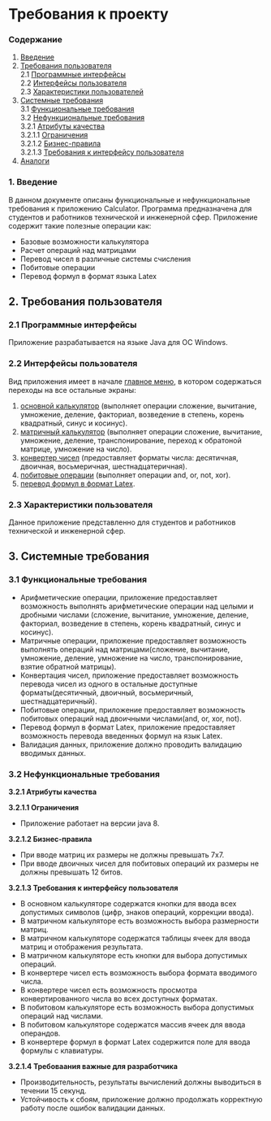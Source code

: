 # Требования к проекту

### Содержание
1. [Введение](#1)
2. [Требования пользователя](#2) <br>
2.1 [Программные интерфейсы](#2.1) <br>
2.2 [Интерфейсы пользователя](#2.2) <br>
2.3 [Характеристики пользователей](#2.3)<br>
3. [Системные требования](#3)<br>
3.1 [Функциональные требования](#3.1)<br> 
3.2 [Нефункциональные требования](#3.2)<br>
3.2.1 [Атрибуты качества](#3.2.1)<br>
3.2.1.1 [Ограничения](#3.2.1.1)<br>
3.2.1.2 [Бизнес-правила](#3.2.1.2)<br>
3.2.1.3 [Требования к интерфейсу пользователя](#3.2.1.3)<br>
4. [Аналоги](#4)<br>


### 1. Введение <a name="1"></a>
В данном документе описаны функциональные и нефункциональные требования к приложению Calculator.
Программа предназначена для студентов и работников технической и инженерной сфер.
Приложение содержит такие полезные операции как:
* Базовые возможности калькулятора
* Расчет операций над матрицами
* Перевод чисел в различные системы счисления
* Побитовые операции
* Перевод формул в формат языка Latex
  

## 2. Требования пользователя <a name="2"></a>

### 2.1 Программные интерфейсы <a name="2.1"></a>
Приложение разрабатывается на языке Java для ОС Windows.

### 2.2 Интерфейсы пользователя <a name="2.2"></a>
Вид приложения имеет в начале [главное меню](https://github.com/MilenaVysotskaya650502/Calculator/blob/master/Documentation/mockups/start_menu.png), в котором содержаться переходы на все остальные экраны: 
1. [основной калькулятор](https://github.com/MilenaVysotskaya650502/Calculator/blob/master/Documentation/mockups/common_calculator.png) (выполняет операции сложение, вычитание, умножение, деление, факториал, возведение в степень, корень квадратный, синус и косинус).
2. [матричный калькулятор](https://github.com/MilenaVysotskaya650502/Calculator/blob/master/Documentation/mockups/matrix_calculator.png) (выполняет операции сложение, вычитание, умножение, деление, транспонирование, переход к обратоной матрице, умножение на число).
3. [конвертер чисел](https://github.com/MilenaVysotskaya650502/Calculator/blob/master/Documentation/mockups/number_converter.png) (предоставляет форматы числа: десятичная, двоичная, восьмеричная, шестнадцатеричная).
4. [побитовые операции](https://github.com/MilenaVysotskaya650502/Calculator/blob/master/Documentation/mockups/bit_operations.png) (выполняет операции and, or, not, xor).
5. [перевод формул в формат Latex](https://github.com/MilenaVysotskaya650502/Calculator/blob/master/Documentation/mockups/Latex_formulas.png).

### 2.3 Характеристики пользователя <a name="2.3"></a>
Данное приложение представленно для студентов и работников технической и инженерной сфер.

## 3. Системные требования <a name="3"></a>

### 3.1 Функциональные требования <a name="3.1"></a>
* Арифметические операции, приложение предоставляет возможность выполнять арифметические операции над целыми и дробными числами (сложение, вычитание, умножение, деление, факториал, возведение в степень, корень квадратный, синус и косинус).
* Матричные операции, приложение предоставляет возможность выполнять операций над матрицами(сложение, вычитание, умножение, деление, умножение на число, транспонирование, взятие обратной матрицы).
* Конвертация чиcел, приложение предоставляет возможность перевода чисел из одного в остальные доступные форматы(десятичный, двоичный, восьмеричный, шестнадцатеричный).
* Побитовые операции, приложение предоставляет возможность побитовых операций над двоичными числами(and, or, xor, not).
* Перевод формул в формат Latex, приложение предоставляет возможность перевода введенных формул на язык Latex.
* Валидация данных, приложение должно проводить валидацию вводимых данных.

### 3.2 Нефункциональные требования <a name="3.2"></a>

**3.2.1 Атрибуты качества<a name="3.2.1"></a>**

**3.2.1.1 Ограничения <a name="3.2.1.1"></a>**
* Приложение работает на версии java 8.

**3.2.1.2 Бизнес-правила <a name="3.2.1.2"></a>**
* При вводе матриц их размеры не должны превышать 7х7.
* При вводе двоичных чисел для побитовых операций их размеры не должны превышать 12 битов.

**3.2.1.3 Требования к интерфейсу пользователя <a name="3.2.1.3"></a>**
* В основном калькуляторе содержатся кнопки для ввода всех допустимых символов (цифр, знаков операций, коррекции ввода).
* В матричном калькуляторе есть возможность выбора размерности матриц.
* В матричном калькуляторе содержатся таблицы ячеек для ввода матриц и отображения результата. 
* В матричном калькуляторе есть кнопки для выбора допустимых операций.
* В конвертере чисел есть возможность выбора формата вводимого числа. 
* В конвертере чисел есть возможность просмотра конвертированного числа во всех доступных форматах.
* В побитовом калькуляторе есть возможность выбора допустимых операций над числами. 
* В побитовом калькуляторе содержатся массив ячеек для ввода операндов.
* В конвертере формул в формат Latex содержится поле для ввода формулы с клавиатуры.

**3.2.1.4 Требоваания важные для разработчика <a name="3.2.1.2"></a>**
* Производительность, результаты вычислений должны выводиться в течении 15 секунд.
* Устойчивость к сбоям, приложение должно продолжать корректную работу после ошибок валидации данных.
